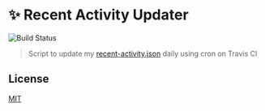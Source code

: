 # ✨ Recent Activity Updater

![Build Status](https://github.com/plibither8/wakalogger/workflows/WakaLogger%20Bot/badge.svg)

> Script to update my [recent-activity.json](https://gist.github.com/plibither8/ea3780e4764315e354bc3f0655c81814) daily using cron on Travis CI

## License

[MIT](LICENSE)
